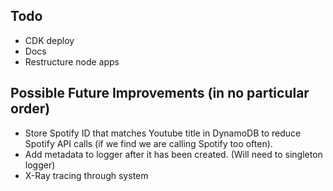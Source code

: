 ## Todo
- CDK deploy
- Docs
- Restructure node apps
## Possible Future Improvements (in no particular order)
- Store Spotify ID that matches Youtube title in DynamoDB to reduce Spotify API calls (if we find we are calling Spotify too often).
- Add metadata to logger after it has been created. (Will need to singleton logger)
- X-Ray tracing through system